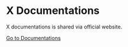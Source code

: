# X Documentations

X documentations is shared via official website.

[Go to Documentations](https://the-xlang.github.io/website/pages/docs.html)
